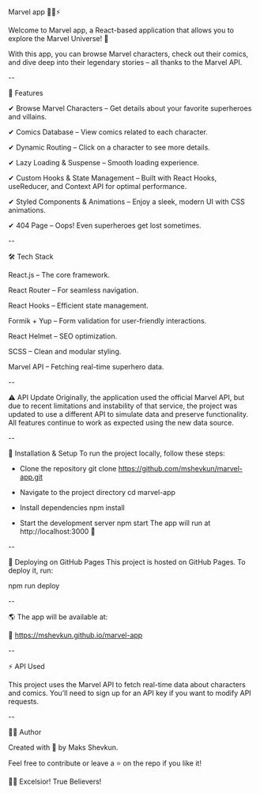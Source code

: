 Marvel app 🦸‍♂️⚡


Welcome to Marvel app, a React-based application that allows you to explore the Marvel Universe! 🚀

With this app, you can browse Marvel characters, check out their comics, and dive deep into their legendary stories – all thanks to the Marvel API.

--

🌟 Features

✔ Browse Marvel Characters – Get details about your favorite superheroes and villains.

✔ Comics Database – View comics related to each character.

✔ Dynamic Routing – Click on a character to see more details.

✔ Lazy Loading & Suspense – Smooth loading experience.

✔ Custom Hooks & State Management – Built with React Hooks, useReducer, and Context API for optimal performance.

✔ Styled Components & Animations – Enjoy a sleek, modern UI with CSS animations.

✔ 404 Page – Oops! Even superheroes get lost sometimes.

--

🛠 Tech Stack

React.js – The core framework.

React Router – For seamless navigation.

React Hooks – Efficient state management.

Formik + Yup – Form validation for user-friendly interactions.

React Helmet – SEO optimization.

SCSS – Clean and modular styling.

Marvel API – Fetching real-time superhero data.

--

⚠️ API Update
Originally, the application used the official Marvel API, but due to recent limitations and instability of that service, the project was updated to use a different API to simulate data and preserve functionality. All features continue to work as expected using the new data source.

--

🔧 Installation & Setup
To run the project locally, follow these steps:

- Clone the repository
git clone https://github.com/mshevkun/marvel-app.git

- Navigate to the project directory
cd marvel-app

- Install dependencies
npm install

- Start the development server
npm start
The app will run at http://localhost:3000 🚀

--

🚀 Deploying on GitHub Pages
This project is hosted on GitHub Pages. To deploy it, run:

npm run deploy

--


🌎 The app will be available at:

🔗 https://mshevkun.github.io/marvel-app

--

⚡ API Used

This project uses the Marvel API to fetch real-time data about characters and comics.
You’ll need to sign up for an API key if you want to modify API requests.

--

👨‍💻 Author

Created with 💙 by Maks Shevkun.

Feel free to contribute or leave a ⭐ on the repo if you like it!

🦸‍♂️ Excelsior! True Believers!
